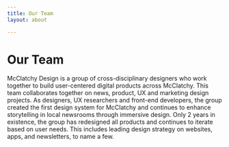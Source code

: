 ```yaml
---
title: Our Team
layout: about

---
```

# Our Team

McClatchy Design is a group of cross-disciplinary designers who work together to build user-centered digital products across McClatchy. This team collaborates together on news, product, UX and marketing design projects. As designers, UX researchers and front-end developers, the group created the first design system for McClatchy and continues to enhance storytelling in local newsrooms through immersive design. Only 2 years in existence, the group has redesigned all products and continues to iterate based on user needs. This includes leading design strategy on websites, apps, and newsletters, to name a few.